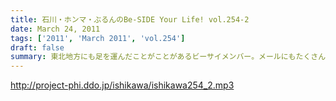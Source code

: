 ```yaml
---
title: 石川・ホンマ・ぶるんのBe-SIDE Your Life! vol.254-2
date: March 24, 2011
tags: ['2011', 'March 2011', 'vol.254']
draft: false
summary: 東北地方にも足を運んだことがことがあるビーサイメンバー。メールにもたくさんの東北リスナーからのメールをいただいております。NAMAE
---
```


http://project-phi.ddo.jp/ishikawa/ishikawa254_2.mp3